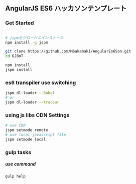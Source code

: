 AngularJS ES6 ハッカソンテンプレート
----


### Get Started

```sh

# jspmをグローバルインストール
npm install -g jspm

git clone https://github.com/MSakamaki/AngularEs6Son.git
cd GJBoT

npm install
jspm install

```

### es6 transpiler use switching

```sh
jspm dl-loader --Babel
# or
jspm dl-loader --traceur
```

### using js libs CDN Settings

```sh
# use CDN
jspm setmode remote
# use local javascript file
jspm setmode local
```

### gulp tasks

##### use command

```sh
gulp help
```
